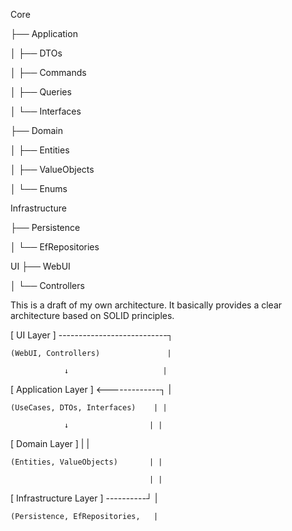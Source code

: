 Core

├── Application

│   ├── DTOs

│   ├── Commands

│   ├── Queries

│   └── Interfaces

├── Domain

│   ├── Entities

│   ├── ValueObjects

│   └── Enums


Infrastructure

├── Persistence

│   └── EfRepositories

UI
├── WebUI

│   └── Controllers


This is a draft of my own architecture. It basically provides a clear architecture based on SOLID principles.


[ UI Layer ] ---------------------------┐

    (WebUI, Controllers)               |
    
                ↓                     |
                
[ Application Layer ] <-------------┐ |

    (UseCases, DTOs, Interfaces)    | |
    
                ↓                  | |
                
[ Domain Layer ]                   | |

    (Entities, ValueObjects)       | |
    
                                   | |
                                   
[ Infrastructure Layer ] ----------┘ |

    (Persistence, EfRepositories,   |
    
